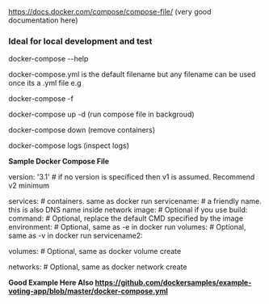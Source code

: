 
https://docs.docker.com/compose/compose-file/ (very good documentation here)

### Ideal for local development and test

docker-compose --help

docker-compose.yml is the default filename but any filename can be used once its a .yml file e.g 

docker-compose -f <yaml filename>
 
docker-compose up  -d (run compose file in backgroud)

docker-compose down (remove containers)

docker-compose logs (inspect logs)

  
**Sample Docker Compose File**

version: '3.1'  # if no version is specificed then v1 is assumed. Recommend v2 minimum

services:  # containers. same as docker run
  servicename: # a friendly name. this is also DNS name inside network
    image: # Optional if you use build:
    command: # Optional, replace the default CMD specified by the image
    environment: # Optional, same as -e in docker run
    volumes: # Optional, same as -v in docker run
  servicename2:

volumes: # Optional, same as docker volume create

networks: # Optional, same as docker network create

  

**Good Example Here Also https://github.com/dockersamples/example-voting-app/blob/master/docker-compose.yml**
